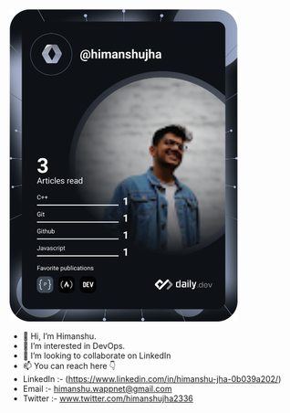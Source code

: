 <a href="https://app.daily.dev/DailyDevTips"><img src="https://github.com/himanshu-wappnet/himanshu-wappnet/blob/main/devcard.svg" width="400" alt="Himanshu Jha's Dev Card"/></a>
- 👋 Hi, I’m Himanshu.
- 👀 I’m interested in DevOps.
- 💞️ I’m looking to collaborate on LinkedIn
- 📫 You can reach here 👇
- LinkedIn :- (https://www.linkedin.com/in/himanshu-jha-0b039a202/)
- Email :- himanshu.wappnet@gmail.com
- Twitter :- www.twitter.com/himanshujha2336

<!---
himanshu-wappnet/himanshu-wappnet is a ✨ special ✨ repository because its `README.md` (this file) appears on your GitHub profile.
You can click the Preview link to take a look at your changes.
--->
